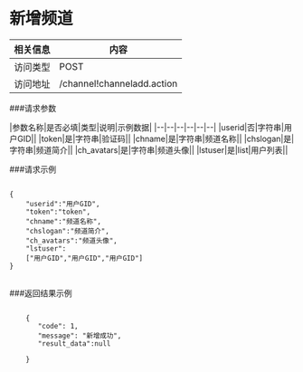 # 新增频道
|相关信息|内容|
|--|--|
|访问类型|POST|
|访问地址|/channel!channeladd.action|

###请求参数

|参数名称|是否必填|类型|说明|示例数据|
|--|--|--|--|--|--|
|userid|否|字符串|用户GID||
|token|是|字符串|验证码||
|chname|是|字符串|频道名称||
|chslogan|是|字符串|频道简介||
|ch_avatars|是|字符串|频道头像||
|lstuser|是|list|用户列表||

###请求示例
<pre>
<code>
{
    "userid":"用户GID",
    "token":"token",
    "chname":"频道名称",
    "chslogan":"频道简介",
    "ch_avatars":"频道头像",
    "lstuser":
    ["用户GID","用户GID","用户GID"]
}
</code>
</pre>

###返回结果示例

<pre>
<code>
    {
       "code": 1,
       "message": "新增成功",
       "result_data":null

    }



</code>
</pre>

